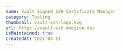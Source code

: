```yaml
---
name: Vault Signed SSH Certificate Manager
category: Tooling
thumbnail: vault-ssh-logo.svg
url: https://vault-ssh.omegion.dev
isMaintained: true
createdAt: 2021-04-11
---
```

